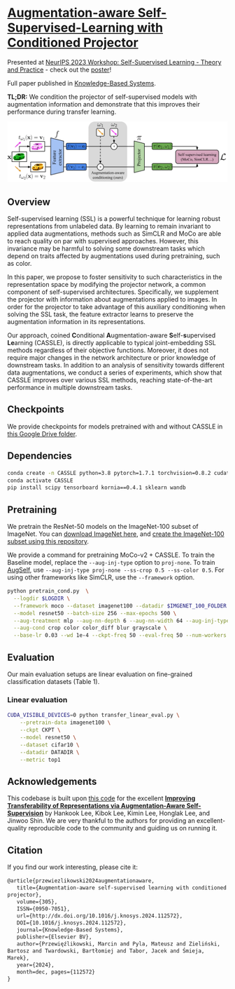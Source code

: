 # [Augmentation-aware Self-Supervised-Learning with Conditioned Projector](https://arxiv.org/abs/2306.06082)

Presented at [NeurIPS 2023 Workshop: Self-Supervised Learning - Theory and Practice](https://sslneurips23.github.io/) - check out the [poster](https://drive.google.com/file/d/1gQWumxhek1KB-FHTnTm522tpkf7y_Yhs/view?usp=drive_link)!

Full paper published in [Knowledge-Based Systems](https://www.sciencedirect.com/science/article/pii/S0950705124012061).


**TL;DR:**  We condition the projector of self-supervised models with augmentation information and demonstrate that this improves their performance during transfer learning.

<p align="center">
<img width="762" alt="thumbnail" src="cassle_schema.png">
</p>


## Overview
Self-supervised learning (SSL) is a powerful technique for learning robust representations from unlabeled data. By learning to remain invariant to applied data augmentations, methods such as SimCLR and MoCo are able to reach quality on par with supervised approaches. However, this invariance may be harmful to solving some downstream tasks which depend on traits affected by augmentations used during pretraining, such as color. 

In this paper, we propose to foster sensitivity to such characteristics in the representation space by modifying the projector network, a common component of self-supervised architectures. Specifically, we supplement the projector with information about augmentations applied to images. In order for the projector to take advantage of this auxiliary conditioning when solving the SSL task, the feature extractor learns to preserve the augmentation information in its representations. 

Our approach, coined **C**onditional **A**ugmentation-aware **S**elf-**s**upervised **Le**arning (CASSLE), is directly applicable to typical joint-embedding SSL methods regardless of their objective functions. Moreover, it does not require major changes in the network architecture or prior knowledge of downstream tasks. In addition to an analysis of sensitivity towards different data augmentations, we conduct a series of experiments, which show that CASSLE improves over various SSL methods, reaching state-of-the-art performance in multiple downstream tasks.

## Checkpoints

We provide checkpoints for models pretrained with and without CASSLE in [this Google Drive folder](https://drive.google.com/drive/folders/1_1FFFYzT0-H-fUTm83-oB4Y-Pd6Kp511?usp=sharing).

## Dependencies

```bash
conda create -n CASSLE python=3.8 pytorch=1.7.1 torchvision=0.8.2 cudatoolkit=10.1 ignite -c pytorch
conda activate CASSLE
pip install scipy tensorboard kornia==0.4.1 sklearn wandb
```


## Pretraining

We pretrain the ResNet-50 models on the ImageNet-100 subset of ImageNet. You can [download ImageNet here](https://www.kaggle.com/c/imagenet-object-localization-challenge), and [create the ImageNet-100 subset using this repository](https://github.com/danielchyeh/ImageNet-100-Pytorch/tree/main). 

We provide a command for pretraining MoCo-v2 + CASSLE. To train the Baseline model, replace the `--aug-inj-type` option to `proj-none`. To train [AugSelf](https://arxiv.org/abs/2111.09613), use `--aug-inj-type proj-none --ss-crop 0.5 --ss-color 0.5`. 
For using other frameworks like SimCLR, use the `--framework` option.


```bash
python pretrain_cond.py  \
  --logdir $LOGDIR \
  --framework moco --dataset imagenet100 --datadir $IMGENET_100_FOLDER \
  --model resnet50 --batch-size 256 --max-epochs 500 \
  --aug-treatment mlp --aug-nn-depth 6 --aug-nn-width 64 --aug-inj-type proj-cat \
  --aug-cond crop color color_diff blur grayscale \
  --base-lr 0.03 --wd 1e-4 --ckpt-freq 50 --eval-freq 50 --num-workers 16 --seed 1 --distributed
```

## Evaluation

Our main evaluation setups are linear evaluation on fine-grained classification datasets (Table 1).

### Linear evaluation

```bash
CUDA_VISIBLE_DEVICES=0 python transfer_linear_eval.py \
    --pretrain-data imagenet100 \
    --ckpt CKPT \
    --model resnet50 \
    --dataset cifar10 \
    --datadir DATADIR \
    --metric top1
```

## Acknowledgements

This codebase is built upon [this code](https://github.com/hankook/AugSelf) for the excellent 
**[Improving Transferability of Representations via Augmentation-Aware Self-Supervision](https://arxiv.org/abs/2111.09613)** 
by Hankook Lee, Kibok Lee, Kimin Lee, Honglak Lee, and Jinwoo Shin. 
We are very thankful to the authors for providing an excellent-quality reproducible code to the community and guiding us on running it.

## Citation

If you find our work interesting, please cite it:

```
@article{przewiezlikowski2024augmentationaware,
   title={Augmentation-aware self-supervised learning with conditioned projector},
   volume={305},
   ISSN={0950-7051},
   url={http://dx.doi.org/10.1016/j.knosys.2024.112572},
   DOI={10.1016/j.knosys.2024.112572},
   journal={Knowledge-Based Systems},
   publisher={Elsevier BV},
   author={Przewięźlikowski, Marcin and Pyla, Mateusz and Zieliński, Bartosz and Twardowski, Bartłomiej and Tabor, Jacek and Śmieja, Marek},
   year={2024},
   month=dec, pages={112572} 
}
```
